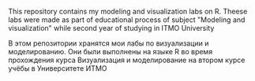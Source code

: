 This repository contains my modeling and visualization labs on R. Theese labs were made as part of educational process of subject "Modeling and visualization" while second year of studying in ITMO University

В этом репозитории хранятся мои лабы по визуализации и моделированию. Они были выполнены на языке R во время прохождения курса Визуализация и моделирование на втором курсе учёбы в Университете ИТМО
